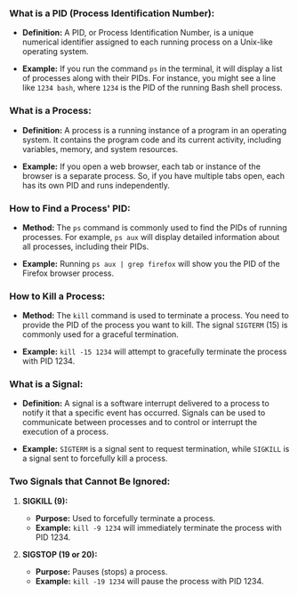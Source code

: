 ### What is a PID (Process Identification Number):

- **Definition:** A PID, or Process Identification Number, is a unique numerical identifier assigned to each running process on a Unix-like operating system.
  
- **Example:** If you run the command `ps` in the terminal, it will display a list of processes along with their PIDs. For instance, you might see a line like `1234 bash`, where `1234` is the PID of the running Bash shell process.

### What is a Process:

- **Definition:** A process is a running instance of a program in an operating system. It contains the program code and its current activity, including variables, memory, and system resources.

- **Example:** If you open a web browser, each tab or instance of the browser is a separate process. So, if you have multiple tabs open, each has its own PID and runs independently.

### How to Find a Process' PID:

- **Method:** The `ps` command is commonly used to find the PIDs of running processes. For example, `ps aux` will display detailed information about all processes, including their PIDs.

- **Example:** Running `ps aux | grep firefox` will show you the PID of the Firefox browser process.

### How to Kill a Process:

- **Method:** The `kill` command is used to terminate a process. You need to provide the PID of the process you want to kill. The signal `SIGTERM` (15) is commonly used for a graceful termination.

- **Example:** `kill -15 1234` will attempt to gracefully terminate the process with PID 1234.

### What is a Signal:

- **Definition:** A signal is a software interrupt delivered to a process to notify it that a specific event has occurred. Signals can be used to communicate between processes and to control or interrupt the execution of a process.

- **Example:** `SIGTERM` is a signal sent to request termination, while `SIGKILL` is a signal sent to forcefully kill a process.

### Two Signals that Cannot Be Ignored:

1. **SIGKILL (9):**
   - **Purpose:** Used to forcefully terminate a process.
   - **Example:** `kill -9 1234` will immediately terminate the process with PID 1234.

2. **SIGSTOP (19 or 20):**
   - **Purpose:** Pauses (stops) a process.
   - **Example:** `kill -19 1234` will pause the process with PID 1234.

